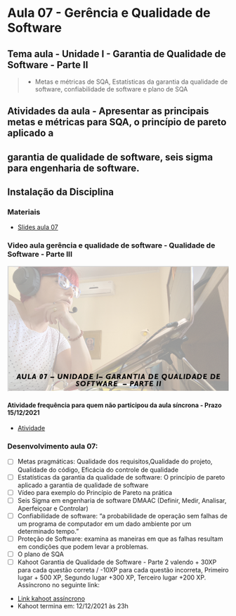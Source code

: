 # Aula 07 - Gerência e Qualidade de Software
## Tema aula - Unidade I - Garantia de Qualidade de Software - Parte II
 
>  *  Metas e métricas de SQA, Estatísticas da garantia da qualidade de software, confiabilidade de software e plano de SQA

## Atividades da aula - Apresentar as principais metas e métricas para SQA, o princípio de pareto aplicado a 
## garantia de qualidade de software, seis sigma para engenharia de software.

## Instalação da Disciplina

### Materiais

- [Slides aula 07](aula7_unidadeI_garantia_de_qualidade_de_software_parteII.pdf)

### Video aula gerência e qualidade de software -  Qualidade de Software - Parte III
[![Aula - Garantia de Qualidade de Software - PARTE II](capa_aula7.png)]()

####  Atividade frequência para quem não participou da aula síncrona - Prazo 15/12/2021

- [Atividade]()

### Desenvolvimento aula 07: 

- [ ] Metas pragmáticas: Qualidade dos requisitos,Qualidade do projeto, Qualidade do código, Eficácia do controle de qualidade
- [ ] Estatísticas da garantia da qualidade de software: O princípio de pareto aplicado a garantia de qualidade de software
- [ ] Vídeo para exemplo do Princípio de Pareto na prática
- [ ] Seis Sigma em engenharia de software DMAAC (Definir, Medir, Analisar, Aperfeiçoar e Controlar)
- [ ] Confiabilidade de software:  “a probabilidade de operação sem falhas de um programa de computador em um dado ambiente por um determinado tempo.”
- [ ] Proteção de Software: examina as maneiras em que as falhas resultam em condições que podem levar a problemas.
- [ ] O plano de SQA
- [ ]  Kahoot Garantia de Qualidade de Software - Parte 2 valendo + 30XP para cada questão correta / -10XP para cada questão incorreta, Primeiro lugar + 500 XP, Segundo lugar +300 XP, Terceiro lugar +200 XP. Assíncrono no seguinte link:
- [Link kahoot assíncrono](https://kahoot.it/challenge/04026898?challenge-id=dd701e52-7000-49c6-a9d2-33d726c8c00f_1638212114800)
- Kahoot termina em: 12/12/2021 às 23h
